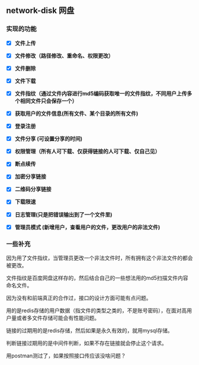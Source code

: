 ## network-disk 网盘
### 实现的功能

- [x] **文件上传**

- [x] **文件修改（路径修改、重命名、权限更改）**

- [x] **文件删除**

- [x] **文件下载**

- [x] **文件指纹（通过文件内容进行md5编码获取唯一的文件指纹，不同用户上传多个相同文件只会保存一个）**

- [x] **获取用户的文件信息(所有文件、某个目录的所有文件)**

- [x] **登录注册**

- [x] **文件分享 (可设置分享的时间)**

- [x] **权限管理（所有人可下载、仅获得链接的人可下载、仅自己见）**

- [x] **断点续传**

- [x] **加密分享链接**

- [x] **二维码分享链接**

- [x] **下载限速**

- [x] **日志管理(只是把错误输出到了一个文件里)** 

- [x] **管理员模式 (新增用户，查看用户的文件，更改用户的非法文件)**

### 一些补充

因为用了文件指纹，当管理员更改一个非法文件时，所有拥有这个非法文件的都会被更改。

文件指纹是百度网盘这样存的，然后结合自己的一些想法用的md5扫描文件内容命名文件。

因为没有和前端真正的合作过，接口的设计方面可能有点问题。

用的是redis存储的用户数据（指文件的类型之类的，不是账号密码），在面对高用户量或者多文件存储可能会有性能问题。

链接的过期用的是redis存储，然后如果是永久有效的，就用mysql存储。

判断链接过期用的是中间件判断，如果不存在链接就会停止这个请求。

用postman测过了，如果按照接口传应该没啥问题？